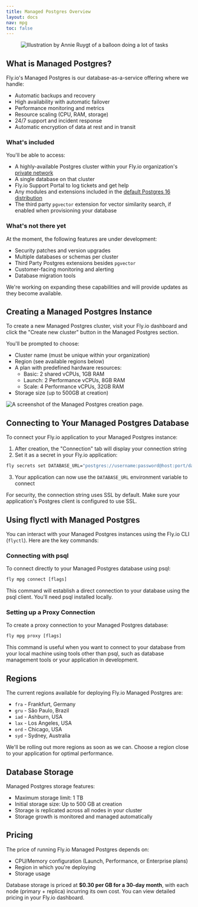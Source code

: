 ```yaml
---
title: Managed Postgres Overview
layout: docs
nav: mpg
toc: false
---
```



<figure class="flex justify-center">
  <img src="/static/images/Managed_Postgres.png" alt="Illustration by Annie Ruygt of a balloon doing a lot of tasks" class="w-full max-w-lg mx-auto">
</figure>

## What is Managed Postgres?

Fly.io's Managed Postgres is our database-as-a-service offering where we handle:

- Automatic backups and recovery
- High availability with automatic failover
- Performance monitoring and metrics
- Resource scaling (CPU, RAM, storage)
- 24/7 support and incident response
- Automatic encryption of data at rest and in transit

### What's included

You'll be able to access:

- A highly-available Postgres cluster within your Fly.io organization's [private network](/docs/networking/private-networking/)
- A single database on that cluster
- Fly.io Support Portal to log tickets and get help
- Any modules and extensions included in the [default Postgres 16 distribution](https://www.postgresql.org/docs/16/contrib.html)
- The third party `pgvector` extension for vector similarity search, if enabled when provisioning your database

### What's not there yet

At the moment, the following features are under development:

- Security patches and version upgrades
- Multiple databases or schemas per cluster
- Third Party Postgres extensions besides `pgvector`
- Customer-facing monitoring and alerting
- Database migration tools

We're working on expanding these capabilities and will provide updates as they become available.

## Creating a Managed Postgres Instance

To create a new Managed Postgres cluster, visit your Fly.io dashboard and click the "Create new cluster" button in the Managed Postgres section.

You'll be prompted to choose:

- Cluster name (must be unique within your organization)
- Region (see available regions below)
- A plan with predefined hardware resources:
  - Basic: 2 shared vCPUs, 1GB RAM
  - Launch: 2 Performance vCPUs, 8GB RAM
  - Scale: 4 Performance vCPUs, 32GB RAM
- Storage size (up to 500GB at creation)

<div>
    <img src="/static/images/create-mpg.webp" alt="A screenshot of the Managed Postgres creation page.">
</div>

## Connecting to Your Managed Postgres Database

To connect your Fly.io application to your Managed Postgres instance:

1. After creation, the "Connection" tab will display your connection string
2. Set it as a secret in your Fly.io application:

```cmd
fly secrets set DATABASE_URL="postgres://username:password@host:port/database"
```

3. Your application can now use the `DATABASE_URL` environment variable to connect

For security, the connection string uses SSL by default. Make sure your application's Postgres client is configured to use SSL.

## Using flyctl with Managed Postgres

You can interact with your Managed Postgres instances using the Fly.io CLI (`flyctl`). Here are the key commands:

### Connecting with psql

To connect directly to your Managed Postgres database using psql:

```cmd
fly mpg connect [flags]
```

This command will establish a direct connection to your database using the psql client. You'll need psql installed locally.

### Setting up a Proxy Connection

To create a proxy connection to your Managed Postgres database:

```cmd
fly mpg proxy [flags]
```

This command is useful when you want to connect to your database from your local machine using tools other than psql, such as database management tools or your application in development.

## Regions

The current regions available for deploying Fly.io Managed Postgres are:

- `fra` - Frankfurt, Germany
- `gru` - São Paulo, Brazil
- `iad` - Ashburn, USA
- `lax` - Los Angeles, USA
- `ord` - Chicago, USA
- `syd` - Sydney, Australia

We'll be rolling out more regions as soon as we can. Choose a region close to your application for optimal performance.

## Database Storage

Managed Postgres storage features:

- Maximum storage limit: 1 TB
- Initial storage size: Up to 500 GB at creation
- Storage is replicated across all nodes in your cluster
- Storage growth is monitored and managed automatically

## Pricing

The price of running Fly.io Managed Postgres depends on:

- CPU/Memory configuration (Launch, Performance, or Enterprise plans)
- Region in which you're deploying
- Storage usage

Database storage is priced at **$0.30 per GB for a 30-day month**, with each node (primary + replica) incurring its own cost. You can view detailed pricing in your Fly.io dashboard.
